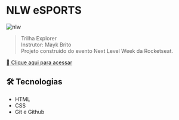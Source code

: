 # NLW eSPORTS

![nlw](https://user-images.githubusercontent.com/93100302/190880823-c23fc361-fd41-4215-a51c-aea73c3776e6.png)

> Trilha Explorer <br>
> Instrutor: Mayk Brito<br>
Projeto construído do evento Next Level Week da Rocketseat.

[🔗 Clique aqui para acessar](https://heroic-centaur-0fc350.netlify.app/)


## 🛠 Tecnologias

- HTML
- CSS
- Git e Github
